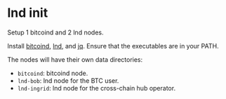 # lnd init

Setup 1 bitcoind and 2 lnd nodes.

Install [bitcoind](https://bitcoin.org/en/download), [lnd](https://github.com/lightningnetwork/lnd), and [jq](https://jqlang.github.io/jq/download/). Ensure that the executables are in your PATH.

The nodes will have their own data directories:

- `bitcoind`: bitcoind node.
- `lnd-bob`: lnd node for the BTC user.
- `lnd-ingrid`: lnd node for the cross-chain hub operator.
